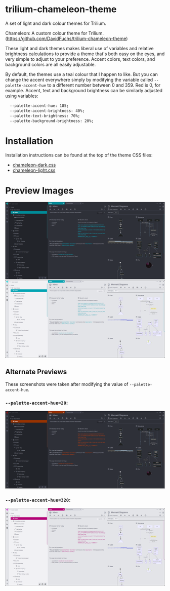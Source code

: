 # trilium-chameleon-theme

A set of light and dark colour themes for Trilium.

Chameleon: A custom colour theme for Trilium. (https://github.com/DavidFuchs/trilium-chameleon-theme)
 
These light and dark themes makes liberal use of variables and relative brightness calculations to provide a theme that's both easy on
the eyes, and very simple to adjust to your preference. Accent colors, text colors, and background colors are all easily adjustable.
 
By default, the themes use a teal colour that I happen to like. But you can change the accent everywhere simply by modifying the variable
called `--palette-accent-hue` to a different number between 0 and 359. Red is 0, for example. Accent, text and background brightness can be similarly adjusted using variables:

```
  --palette-accent-hue: 185;
  --palette-accent-brightness: 40%;
  --palette-text-brightness: 70%;
  --palette-background-brightness: 20%;
```
 
# Installation

Installation instructions can be found at the top of the theme CSS files:

* [chameleon-dark.css](https://github.com/DavidFuchs/trilium-chameleon-theme/raw/main/chameleon-dark.css)
* [chameleon-light.css](https://github.com/DavidFuchs/trilium-chameleon-theme/raw/main/chameleon-light.css)

# Preview Images

![](https://github.com/DavidFuchs/trilium-chameleon-theme/raw/main/preview-dark.png)
![](https://github.com/DavidFuchs/trilium-chameleon-theme/raw/main/preview-light.png)

## Alternate Previews

These screenshots were taken after modifying the value of `--palette-accent-hue`.

### `--palette-accent-hue=20`:

![](https://github.com/DavidFuchs/trilium-chameleon-theme/raw/main/preview-dark-alternate.png)

### `--palette-accent-hue=320`:

![](https://github.com/DavidFuchs/trilium-chameleon-theme/raw/main/preview-light-alternate.png)